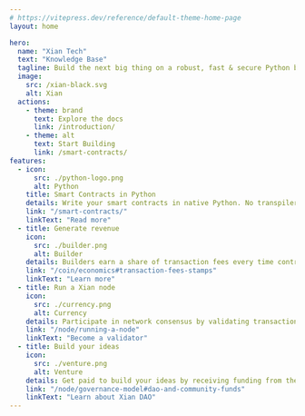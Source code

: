 ```yaml
---
# https://vitepress.dev/reference/default-theme-home-page
layout: home

hero:
  name: "Xian Tech"
  text: "Knowledge Base"
  tagline: Build the next big thing on a robust, fast & secure Python blockchain.
  image:
    src: /xian-black.svg
    alt: Xian
  actions:
    - theme: brand
      text: Explore the docs
      link: /introduction/
    - theme: alt
      text: Start Building
      link: /smart-contracts/
features:
  - icon: 
      src: ./python-logo.png
      alt: Python
    title: Smart Contracts in Python
    details: Write your smart contracts in native Python. No transpiler necessary.
    link: "/smart-contracts/"
    linkText: "Read more"
  - title: Generate revenue
    icon:
      src: ./builder.png
      alt: Builder
    details: Builders earn a share of transaction fees every time contracts they wrote are used.
    link: "/coin/economics#transaction-fees-stamps"
    linkText: "Learn more"
  - title: Run a Xian node
    icon:
      src: ./currency.png
      alt: Currency
    details: Participate in network consensus by validating transactions & earn rewards.
    link: "/node/running-a-node"
    linkText: "Become a validator"
  - title: Build your ideas
    icon:
      src: ./venture.png
      alt: Venture
    details: Get paid to build your ideas by receiving funding from the Xian DAO.
    link: "/node/governance-model#dao-and-community-funds"
    linkText: "Learn about Xian DAO"
---
```



